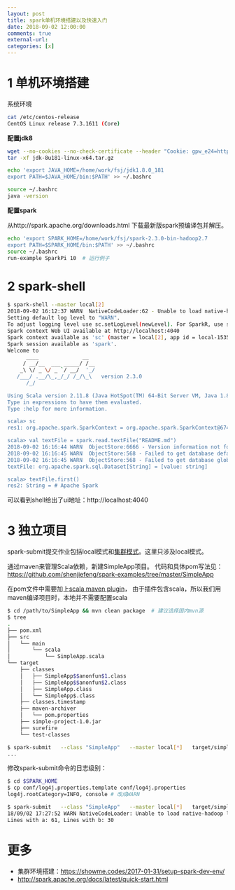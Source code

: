 ```yaml
---
layout: post
title: spark单机环境搭建以及快速入门
date: 2018-09-02 12:00:00
comments: true
external-url:
categories: [x]
---
```


# 1 单机环境搭建

系统环境
```sh
cat /etc/centos-release
CentOS Linux release 7.3.1611 (Core)
```

**配置jdk8**
```sh
wget --no-cookies --no-check-certificate --header "Cookie: gpw_e24=http%3A%2F%2Fwww.oracle.com%2F; oraclelicense=accept-securebackup-cookie" "http://download.oracle.com/otn-pub/java/jdk/8u181-b13/96a7b8442fe848ef90c96a2fad6ed6d1/jdk-8u181-linux-x64.tar.gz"
tar -xf jdk-8u181-linux-x64.tar.gz

echo 'export JAVA_HOME=/home/work/fsj/jdk1.8.0_181
export PATH=$JAVA_HOME/bin:$PATH' >> ~/.bashrc

source ~/.bashrc
java -version
```

**配置spark**

从http://spark.apache.org/downloads.html 下载最新版spark预编译包并解压。
```sh
echo 'export SPARK_HOME=/home/work/fsj/spark-2.3.0-bin-hadoop2.7
export PATH=$SPARK_HOME/bin:$PATH' >> ~/.bashrc
source ~/.bashrc
run-example SparkPi 10  # 运行例子
```

# 2 spark-shell

```sh
$ spark-shell --master local[2]
2018-09-02 16:12:37 WARN  NativeCodeLoader:62 - Unable to load native-hadoop library for your platform... using builtin-java classes where applicable
Setting default log level to "WARN".
To adjust logging level use sc.setLogLevel(newLevel). For SparkR, use setLogLevel(newLevel).
Spark context Web UI available at http://localhost:4040
Spark context available as 'sc' (master = local[2], app id = local-1535875965532).
Spark session available as 'spark'.
Welcome to
      ____              __
     / __/__  ___ _____/ /__
    _\ \/ _ \/ _ `/ __/  '_/
   /___/ .__/\_,_/_/ /_/\_\   version 2.3.0
      /_/

Using Scala version 2.11.8 (Java HotSpot(TM) 64-Bit Server VM, Java 1.8.0_181)
Type in expressions to have them evaluated.
Type :help for more information.

scala> sc
res1: org.apache.spark.SparkContext = org.apache.spark.SparkContext@674aa626

scala> val textFile = spark.read.textFile("README.md")
2018-09-02 16:16:44 WARN  ObjectStore:6666 - Version information not found in metastore. hive.metastore.schema.verification is not enabled so recording the schema version 1.2.0
2018-09-02 16:16:45 WARN  ObjectStore:568 - Failed to get database default, returning NoSuchObjectException
2018-09-02 16:16:45 WARN  ObjectStore:568 - Failed to get database global_temp, returning NoSuchObjectException
textFile: org.apache.spark.sql.Dataset[String] = [value: string]

scala> textFile.first()
res2: String = # Apache Spark
```
可以看到shell给出了ui地址：http://localhost:4040

# 3 独立项目
spark-submit提交作业包括local模式和[集群模式](http://spark.apache.org/docs/latest/cluster-overview.html)。这里只涉及local模式。

通过maven来管理Scala依赖，新建SimpleApp项目。
代码和具体pom写法见：https://github.com/shenjiefeng/spark-examples/tree/master/SimpleApp

在pom文件中需要加上[scala maven plugin](https://docs.scala-lang.org/tutorials/scala-with-maven.html)，
由于插件包含scala，所以我们用maven编译项目时，本地并不需要配置scala

```sh
$ cd /path/to/SimpleApp && mvn clean package  # 建议选择国内mvn源
$ tree
.
├── pom.xml
├── src
│   └── main
│       └── scala
│           └── SimpleApp.scala
└── target
    ├── classes
    │   ├── SimpleApp$$anonfun$1.class
    │   ├── SimpleApp$$anonfun$2.class
    │   ├── SimpleApp.class
    │   └── SimpleApp$.class
    ├── classes.timestamp
    ├── maven-archiver
    │   └── pom.properties
    ├── simple-project-1.0.jar
    ├── surefire
    └── test-classes

$ spark-submit   --class "SimpleApp"   --master local[*]   target/simple-project-1.0.jar
...
```

修改spark-submit命令的日志级别：
```sh
$ cd $SPARK_HOME
$ cp conf/log4j.properties.template conf/log4j.properties
log4j.rootCategory=INFO, console # 改成WARN

$ spark-submit   --class "SimpleApp"   --master local[*]   target/simple-project-1.0.jar
18/09/02 17:27:52 WARN NativeCodeLoader: Unable to load native-hadoop library for your platform... using builtin-java classes where applicable
Lines with a: 61, Lines with b: 30
```

# 更多

- 集群环境搭建：https://showme.codes/2017-01-31/setup-spark-dev-env/
- http://spark.apache.org/docs/latest/quick-start.html
